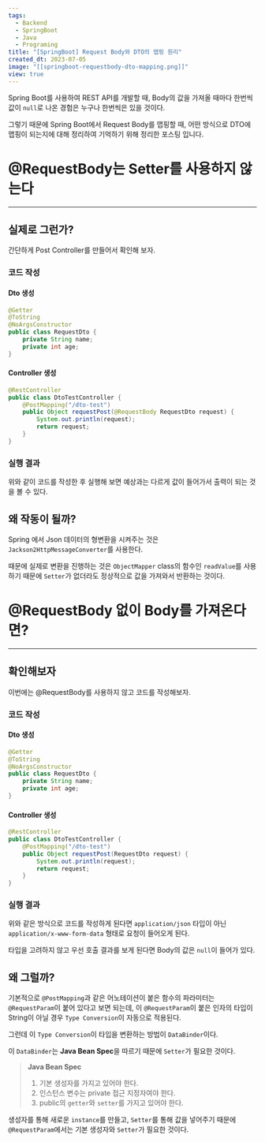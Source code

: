 ```yaml
---
tags:
  - Backend
  - SpringBoot
  - Java
  - Programing
title: "[SpringBoot] Request Body와 DTO의 맵핑 원리"
created_dt: 2023-07-05
image: "[[springboot-requestbody-dto-mapping.png]]"
view: true
---
```

Spring Boot를 사용하여 REST API를 개발할 때, Body의 값을 가져올 때마다 한번씩 값이 `null`로 나온 경험은 누구나 한번씩은 있을 것이다.

그렇기 때문에 Spring Boot에서 Request Body를 맵핑할 때, 어떤 방식으로 DTO에 맵핑이 되는지에 대해 정리하여 기억하기 위해 정리한 포스팅 입니다.

# @RequestBody는 Setter를 사용하지 않는다

---

## 실제로 그런가?

간단하게 Post Controller를 만들어서 확인해 보자.

### 코드 작성

#### Dto 생성

```java
@Getter
@ToString
@NoArgsConstructor
public class RequestDto { 
	private String name; 
	private int age;
}
```

#### Controller 생성

```java
@RestController
public class DtoTestController {
	@PostMapping("/dto-test")
	public Object requestPost(@RequestBody RequestDto request) {
		System.out.println(request);
		return request;
	}
}
```

### 실행 결과

위와 같이 코드를 작성한 후 실행해 보면 예상과는 다르게 값이 들어가서 출력이 되는 것을 볼 수 있다.

## 왜 작동이 될까?

Spring 에서 Json 데이터의 형변환을 시켜주는 것은 `Jackson2HttpMessageConverter`를 사용한다.

때문에 실제로 변환을 진행하는 것은 `ObjectMapper` class의 함수인 `readValue`를 사용하기 때문에 `Setter`가 없더라도 정상적으로 값을 가져와서 반환하는 것이다.

# @RequestBody 없이 Body를 가져온다면?

---

## 확인해보자

이번에는 @RequestBody를 사용하지 않고 코드를 작성해보자.

### 코드 작성

#### Dto 생성

```java
@Getter
@ToString
@NoArgsConstructor
public class RequestDto {
	private String name;
	private int age;
}
```

#### Controller 생성

```java
@RestController
public class DtoTestController {
	@PostMapping("/dto-test")
	public Object requestPost(RequestDto request) {
		System.out.println(request);
		return request;
	}
}
```

### 실행 결과

위와 같은 방식으로 코드를 작성하게 된다면 `application/json` 타입이 아닌 `application/x-www-form-data` 형태로 요청이 들어오게 된다.

타입을 고려하지 않고 우선 호출 결과를 보게 된다면 Body의 값은 `null`이 들어가 있다.

## 왜 그럴까?

기본적으로 `@PostMapping`과 같은 어노테이션이 붙은 함수의 파라미터는 `@RequestParam`이 붙어 있다고 보면 되는데, 이 `@RequestParam`이 붙은 인자의 타입이 String이 아닐 경우 `Type Conversion`이 자동으로 적용된다.

그런데 이 `Type Conversion`이 타입을 변환하는 방법이 `DataBinder`이다.

이 `DataBinder`는 **Java Bean Spec**을 따르기 때문에 `Setter`가 필요한 것이다.

> **Java Bean Spec**
> 
> 1. 기본 생성자를 가지고 있어야 한다.
> 2. 인스턴스 변수는 private 접근 지정자여야 한다.
> 3. public의 `getter`와 `setter`를 가지고 있어야 한다.

생성자를 통해 새로운 `instance`를 만들고, `Setter`를 통해 값을 넣어주기 때문에 `@RequestParam`에서는 기본 생성자와 `Setter`가 필요한 것이다.